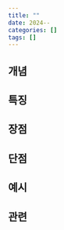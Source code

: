```yaml
---
title: ""
date: 2024--
categories: []
tags: []
---
```


## 개념 


## 특징


## 장점


## 단점


## 예시


## 관련

